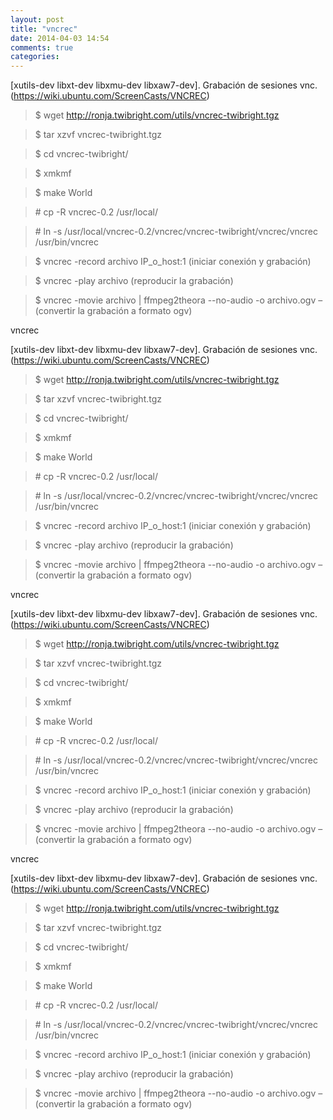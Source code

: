 ```yaml
---
layout: post
title: "vncrec"
date: 2014-04-03 14:54
comments: true
categories: 
---
```

[xutils-dev libxt-dev libxmu-dev libxaw7-dev]. Grabación de sesiones vnc. (https://wiki.ubuntu.com/ScreenCasts/VNCREC)

>$ wget http://ronja.twibright.com/utils/vncrec-twibright.tgz

>$ tar xzvf vncrec-twibright.tgz

>$ cd vncrec-twibright/

>$ xmkmf

>$ make World

>\# cp -R vncrec-0.2 /usr/local/

>\# ln -s /usr/local/vncrec-0.2/vncrec/vncrec-twibright/vncrec/vncrec /usr/bin/vncrec 

>$ vncrec -record archivo IP_o_host:1  (iniciar conexión y grabación)

>$ vncrec -play archivo   (reproducir la grabación)

>$ vncrec -movie archivo | ffmpeg2theora --no-audio -o archivo.ogv – (convertir la grabación a formato ogv)

vncrec

[xutils-dev libxt-dev libxmu-dev libxaw7-dev]. Grabación de sesiones vnc. (https://wiki.ubuntu.com/ScreenCasts/VNCREC)

>$ wget http://ronja.twibright.com/utils/vncrec-twibright.tgz

>$ tar xzvf vncrec-twibright.tgz

>$ cd vncrec-twibright/

>$ xmkmf

>$ make World

>\# cp -R vncrec-0.2 /usr/local/

>\# ln -s /usr/local/vncrec-0.2/vncrec/vncrec-twibright/vncrec/vncrec /usr/bin/vncrec 

>$ vncrec -record archivo IP_o_host:1  (iniciar conexión y grabación)

>$ vncrec -play archivo   (reproducir la grabación)

>$ vncrec -movie archivo | ffmpeg2theora --no-audio -o archivo.ogv – (convertir la grabación a formato ogv)

vncrec

[xutils-dev libxt-dev libxmu-dev libxaw7-dev]. Grabación de sesiones vnc. (https://wiki.ubuntu.com/ScreenCasts/VNCREC)

>$ wget http://ronja.twibright.com/utils/vncrec-twibright.tgz

>$ tar xzvf vncrec-twibright.tgz

>$ cd vncrec-twibright/

>$ xmkmf

>$ make World

>\# cp -R vncrec-0.2 /usr/local/

>\# ln -s /usr/local/vncrec-0.2/vncrec/vncrec-twibright/vncrec/vncrec /usr/bin/vncrec 

>$ vncrec -record archivo IP_o_host:1  (iniciar conexión y grabación)

>$ vncrec -play archivo   (reproducir la grabación)

>$ vncrec -movie archivo | ffmpeg2theora --no-audio -o archivo.ogv – (convertir la grabación a formato ogv)

vncrec

[xutils-dev libxt-dev libxmu-dev libxaw7-dev]. Grabación de sesiones vnc. (https://wiki.ubuntu.com/ScreenCasts/VNCREC)

>$ wget http://ronja.twibright.com/utils/vncrec-twibright.tgz

>$ tar xzvf vncrec-twibright.tgz

>$ cd vncrec-twibright/

>$ xmkmf

>$ make World

>\# cp -R vncrec-0.2 /usr/local/

>\# ln -s /usr/local/vncrec-0.2/vncrec/vncrec-twibright/vncrec/vncrec /usr/bin/vncrec 

>$ vncrec -record archivo IP_o_host:1  (iniciar conexión y grabación)

>$ vncrec -play archivo   (reproducir la grabación)

>$ vncrec -movie archivo | ffmpeg2theora --no-audio -o archivo.ogv – (convertir la grabación a formato ogv)

